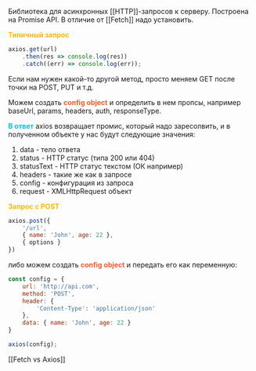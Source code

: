Библиотека для асинхронных [[HTTP]]-запросов к серверу. Построена на Promise API. В отличие от [[Fetch]] надо установить.

<span style="font-weight: bold; color: #FFB514; ">Типичный запрос</span>

```js
axios.get(url)
	.then(res => console.log(res))
	.catch((err) => console.log(err));
```

Если нам нужен какой-то другой метод, просто меняем GET после точки на POST, PUT и т.д.

Можем создать <span style="font-weight: bold; color: #FE5C2B;">config object</span> и определить в нем пропсы, например baseUrl, params, headers, auth, responseType.

<span style="font-weight: bold; color: deepskyblue;">В ответ</span> axios возвращает промис, который надо заресолвить, и в полученном объекте у нас будут следующие значения:
1) data - тело ответа
2) status - HTTP статус (типа 200 или 404)
3) statusText - HTTP статус текстом (ОК например)
4) headers - такие же как в запросе 
5) config - конфигурация из запроса
6) request - XMLHttpRequest объект

<span style="font-weight: bold; color: #FFB514;">Запрос с POST</span>

```js
axios.post({
	'/url',
	{ name: 'John', age: 22 },
	{ options }
})
```
либо можем создать <span style="font-weight: bold; color: #FE5C2B;">config object</span> и передать его как переменную:
```js
const config = {
	url: 'http://api.com',
	method: 'POST', 
	header: {
		'Content-Type': 'application/json'
	},
	data: { name: 'John', age: 22 }
}

axios(config);
```

[[Fetch vs Axios]]